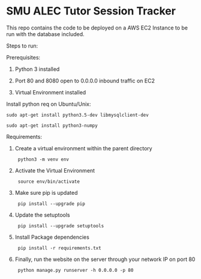 # SMU ALEC Tutor Session Tracker

This repo contains the code to be deployed on a AWS EC2 Instance to be run with the database included.

Steps to run: 

Prerequisites:

1) Python 3 installed

2) Port 80 and 8080 open to 0.0.0.0 inbound traffic on EC2

3) Virtual Environment installed

Install python req on Ubuntu/Unix:

	sudo apt-get install python3.5-dev libmysqlclient-dev

	sudo apt-get install python3-numpy

Requirements:
1) Create a virtual environment within the parent directory
	
		python3 -m venv env

2) Activate the Virtual Environment
	
		source env/bin/activate

3) Make sure pip is updated
	
		pip install --upgrade pip

4) Update the setuptools
	
		pip install --upgrade setuptools

5) Install Package dependencies
	
		pip install -r requirements.txt

6) Finally, run the website on the server through your network IP on port 80
	
		python manage.py runserver -h 0.0.0.0 -p 80

